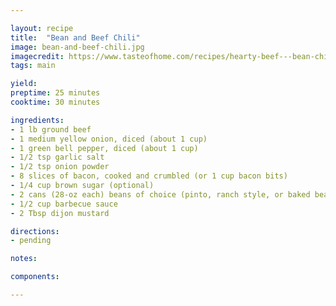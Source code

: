 ```yaml
---

layout: recipe
title:  "Bean and Beef Chili"
image: bean-and-beef-chili.jpg
imagecredit: https://www.tasteofhome.com/recipes/hearty-beef---bean-chili
tags: main

yield:
preptime: 25 minutes
cooktime: 30 minutes

ingredients:
- 1 lb ground beef
- 1 medium yellow onion, diced (about 1 cup)
- 1 green bell pepper, diced (about 1 cup)
- 1/2 tsp garlic salt
- 1/2 tsp onion powder
- 8 slices of bacon, cooked and crumbled (or 1 cup bacon bits)
- 1/4 cup brown sugar (optional)
- 2 cans (28-oz each) beans of choice (pinto, ranch style, or baked beans)
- 1/2 cup barbecue sauce
- 2 Tbsp dijon mustard

directions:
- pending

notes: 

components:

---
```


